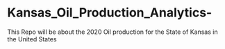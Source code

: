 # Kansas_Oil_Production_Analytics-
This Repo will be about the 2020 Oil production for the State of Kansas in the United States 
